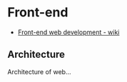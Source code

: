 # Front-end

* [Front-end web development - wiki](https://en.wikipedia.org/wiki/Front-end_web_development)

## Architecture

Architecture of web...